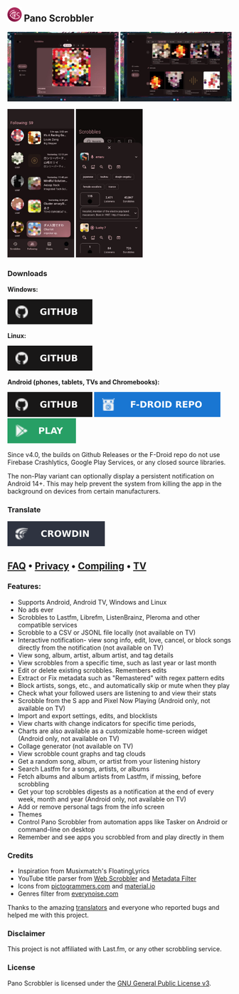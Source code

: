 ## <img src="composeApp/src/commonMain/composeResources/drawable/ic_launcher_with_bg.svg" alt="app icon" width="32"/> Pano Scrobbler

[play-store]: img/play-store.svg
[play-store-link]: https://play.google.com/store/apps/details?id=com.arn.scrobble
[github]: img/github.svg
[github-link]: https://github.com/kawaiiDango/pano-scrobbler/releases
[fdroid]: img/fdroid.svg
[fdroid-link]: https://kawaiidango.github.io/pano-scrobbler/fdroid/repo?fingerprint=9954ECAB27F9FCE8290AC75A33F3DFE9FE5F6F5B8E6F33AD7F98307AC4D487BA
[ko-fi]: img/ko-fi.svg
[ko-fi-link]: https://ko-fi.com/kawaiiDango
[crowdin]: img/crowdin.svg
[crowdin-link]: https://crowdin.com/project/pscrobbler

<img src="screenshots/scrobbles-desktop.jpg" alt="scrobbles screen" width="250"/> <img src="screenshots/charts-desktop.jpg" alt="charts screen" width="250"/>

<img src="screenshots/friends-mobile.jpg" alt="friends screen" width="150"/> <img src="screenshots/details-mobile.jpg" alt="details screen" width="150"/>

### Downloads

**Windows:**

[![github][github]][github-link]

**Linux:**

[![github][github]][github-link]

**Android (phones, tablets, TVs and Chromebooks):**

[![github][github]][github-link] [![fdroid][fdroid]][fdroid-link] [![play-store][play-store]][play-store-link]

Since v4.0, the builds on Github Releases or the F-Droid repo do not use Firebase Crashlytics, Google Play Services, or any closed source libraries.

The non-Play variant can optionally display a persistent notification on Android 14+.
This may help prevent the system from killing the app in the background on devices from certain manufacturers.


### Translate

[![translate][crowdin]][crowdin-link]

## [FAQ](faq.md) • [Privacy](privacy-policy.md) • [Compiling](instructions.md) • [TV](tv.md)

### Features:

- Supports Android, Android TV, Windows and Linux
- No ads ever
- Scrobbles to Lastfm, Librefm, ListenBrainz, Pleroma and other compatible services
- Scrobble to a CSV or JSONL file locally (not available on TV)
- Interactive notification- view song info, edit, love, cancel, or block songs directly from the
  notification (not available on TV)
- View song, album, artist, album artist, and tag details
- View scrobbles from a specific time, such as last year or last month
- Edit or delete existing scrobbles. Remembers edits
- Extract or Fix metadata such as "Remastered" with regex pattern edits
- Block artists, songs, etc., and automatically skip or mute when they play
- Check what your followed users are listening to and view their stats
- Scrobble from the S app and Pixel Now Playing (Android only, not available on TV)
- Import and export settings, edits, and blocklists
- View charts with change indicators for specific time periods,
- Charts are also available as a customizable home-screen widget (Android only, not available on TV)
- Collage generator (not available on TV)
- View scrobble count graphs and tag clouds
- Get a random song, album, or artist from your listening history
- Search Lastfm for a songs, artists, or albums
- Fetch albums and album artists from Lastfm, if missing, before scrobbling
- Get your top scrobbles digests as a notification at the end of every week, month and year (Android only, not available on TV)
- Add or remove personal tags from the info screen
- Themes
- Control Pano Scrobbler from automation apps like Tasker on Android or command-line on desktop
- Remember and see apps you scrobbled from and play directly in them


### Credits

- Inspiration from Musixmatch's FloatingLyrics
- YouTube title parser from [Web Scrobbler](https://github.com/web-scrobbler/web-scrobbler) and [Metadata Filter](https://github.com/web-scrobbler/metadata-filter)
- Icons from [pictogrammers.com](https://pictogrammers.com) and [material.io](https://material.io)
- Genres filter from [everynoise.com](https://everynoise.com)

Thanks to the amazing [translators](composeApp/src/commonMain/composeResources/files/crowdin_members.txt) and everyone who
reported bugs and helped me with this project.

### Disclaimer

This project is not affiliated with Last.fm, or any other scrobbling service.

### License

Pano Scrobbler is licensed under the [GNU General Public License v3](http://www.gnu.org/copyleft/gpl.html).
